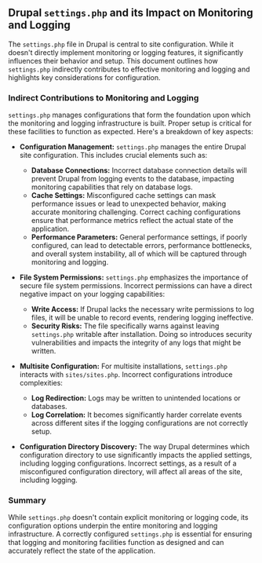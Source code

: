 ## Drupal `settings.php` and its Impact on Monitoring and Logging

The `settings.php` file in Drupal is central to site configuration. While it doesn't directly implement monitoring or logging features, it significantly influences their behavior and setup. This document outlines how `settings.php` indirectly contributes to effective monitoring and logging and highlights key considerations for configuration.

### Indirect Contributions to Monitoring and Logging

`settings.php` manages configurations that form the foundation upon which the monitoring and logging infrastructure is built. Proper setup is critical for these facilities to function as expected. Here's a breakdown of key aspects:

*   **Configuration Management:** `settings.php` manages the entire Drupal site configuration. This includes crucial elements such as:
    *   **Database Connections:** Incorrect database connection details will prevent Drupal from logging events to the database, impacting monitoring capabilities that rely on database logs.
    *   **Cache Settings:** Misconfigured cache settings can mask performance issues or lead to unexpected behavior, making accurate monitoring challenging.  Correct caching configurations ensure that performance metrics reflect the actual state of the application.
    *   **Performance Parameters:** General performance settings, if poorly configured, can lead to detectable errors, performance bottlenecks, and overall system instability, all of which will be captured through monitoring and logging.

*   **File System Permissions:**  `settings.php` emphasizes the importance of secure file system permissions. Incorrect permissions can have a direct negative impact on your logging capabilities:
    *   **Write Access:** If Drupal lacks the necessary write permissions to log files, it will be unable to record events, rendering logging ineffective.
    *   **Security Risks:** The file specifically warns against leaving `settings.php` writable after installation. Doing so introduces security vulnerabilities and impacts the integrity of any logs that might be written.

*   **Multisite Configuration:** For multisite installations, `settings.php` interacts with `sites/sites.php`. Incorrect configurations introduce complexities:
    *   **Log Redirection:**  Logs may be written to unintended locations or databases.
    *   **Log Correlation:** It becomes significantly harder correlate events across different sites if the logging configurations are not correctly setup.

*   **Configuration Directory Discovery:** The way Drupal determines which configuration directory to use significantly impacts the applied settings, including logging configurations. Incorrect settings, as a result of a misconfigured configuration directory, will affect all areas of the site, including logging.

### Summary

While `settings.php` doesn't contain explicit monitoring or logging code, its configuration options underpin the entire monitoring and logging infrastructure. A correctly configured `settings.php` is essential for ensuring that logging and monitoring facilities function as designed and can accurately reflect the state of the application.